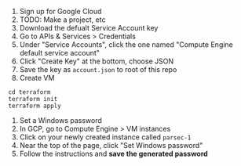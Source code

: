 1. Sign up for Google Cloud
1. TODO: Make a project, etc
1. Download the defualt Service Account key
  1. Go to APIs & Services > Credentials
  1. Under "Service Accounts", click the one named "Compute Engine default service account"
  1. Click "Create Key" at the bottom, choose JSON
  1. Save the key as `account.json` to root of this repo
1. Create VM
  ```
  cd terraform
  terraform init
  terraform apply
  ```
1. Set a Windows password
  1. In GCP, go to Compute Engine > VM instances
  1. Click on your newly created instance called `parsec-1`
  1. Near the top of the page, click "Set Windows password"
  1. Follow the instructions and **save the generated password**
